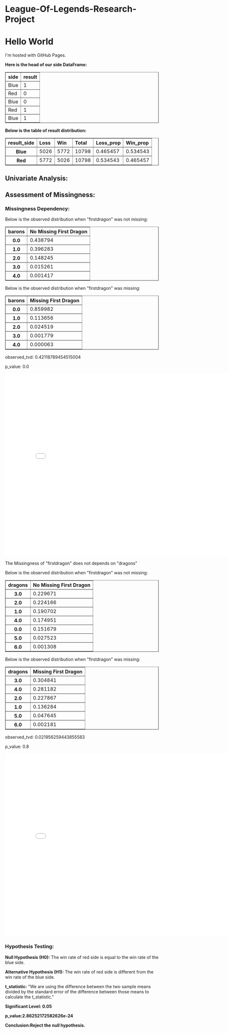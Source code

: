# League-Of-Legends-Research-Project
<!DOCTYPE html>
<html>
<body>
<h1>Hello World</h1>
<p>I'm hosted with GitHub Pages.</p>
<p>
<strong> Here is the head of our side DataFrame: </strong>   
</p>
<table border="1" class="dataframe">
  <thead>
    <tr>
      <th style="text-align: left">side</th>
      <th style="text-align: left">result</th>
    </tr>
  </thead>
  <tbody>
    <tr>
      <td>Blue</td>
      <td>1</td>
    </tr>
    <tr>
      <td>Red</td>
      <td>0</td>
    </tr>
    <tr>
      <td>Blue</td>
      <td>0</td>
    </tr>
    <tr>
      <td>Red</td>
      <td>1</td>
    </tr>
    <tr>
      <td>Blue</td>
      <td>1</td>
    </tr>
  </tbody>
</table>
<p>
<strong> Below is the table of result distribution: </strong>   
</p>
<table border="1" class="dataframe">
  <thead>
    <tr>
      <th style="text-align: left">result_side</th>
      <th style="text-align: left">Loss</th>
      <th style="text-align: left">Win</th>
      <th style="text-align: left">Total</th>
      <th style="text-align: left">Loss_prop</th>
      <th style="text-align: left">Win_prop</th>
    </tr>
  </thead>
  <tbody>
    <tr>
      <th>Blue</th>
      <td>5026</td>
      <td>5772</td>
      <td>10798</td>
      <td>0.465457</td>
      <td>0.534543</td>
    </tr>
    <tr>
      <th>Red</th>
      <td>5772</td>
      <td>5026</td>
      <td>10798</td>
      <td>0.534543</td>
      <td>0.465457</td>
    </tr>
  </tbody>
</table>
<h2>Univariate Analysis: </h2>
<p> </p>
<h2>Assessment of Missingness: </h2>
<h3>Missingness Dependency: </h3>
<p> Below is the observed distribution when "firstdragon" was not missing:</p>

<table border="1" class="dataframe">
  <thead>
    <tr>
      <th style="text-align: left">barons</th>
      <th style="text-align: left"> No Missing First Dragon</th>
    </tr>
  </thead>
  <tbody>
    <tr>
      <th>0.0</th>
      <td>0.438794</td>
    </tr>
    <tr>
      <th>1.0</th>
      <td>0.396283</td>
    </tr>
    <tr>
      <th>2.0</th>
      <td>0.148245</td>
    </tr>
    <tr>
      <th>3.0</th>
      <td>0.015261</td>
    </tr>
    <tr>
      <th>4.0</th>
      <td>0.001417</td>
    </tr>
  </tbody>
</table>

<p> Below is the observed distribution when "firstdragon" was missing:</p>

<table border="1" class="dataframe">
  <thead>
    <tr>
      <th style="text-align: left">barons</th>
      <th style="text-align: left">Missing First Dragon</th>
    </tr>
  </thead>
  <tbody>
    <tr>
      <th>0.0</th>
      <td>0.859982</td>
    </tr>
    <tr>
      <th>1.0</th>
      <td>0.113656</td>
    </tr>
    <tr>
      <th>2.0</th>
      <td>0.024519</td>
    </tr>
    <tr>
      <th>3.0</th>
      <td>0.001779</td>
    </tr>
    <tr>
      <th>4.0</th>
      <td>0.000063</td>
    </tr>
  </tbody>
</table>

<p> observed_tvd: 0.42118789454515004 </p>
<p> p_value: 0.0 </p>
<iframe src="assets/barons.html" width=800 height=600 frameBorder=0></iframe>

<p> The Missingness of "firstdragon" does not depends on "dragons"</p>
<p> Below is the observed distribution when "firstdragon" was not missing:</p>

<table border="1" class="dataframe">
  <thead>
    <tr>
      <th style="text-align: left">dragons</th>
      <th style="text-align: left"> No Missing First Dragon</th>
    </tr>
  </thead>
  <tbody>
    <tr>
      <th>3.0</th>
      <td>0.229671</td>
    </tr>
    <tr>
      <th>2.0</th>
      <td>0.224166</td>
    </tr>
    <tr>
      <th>1.0</th>
      <td>0.190702</td>
    </tr>
    <tr>
      <th>4.0</th>
      <td>0.174951</td>
    </tr>
    <tr>
      <th>0.0</th>
      <td>0.151679</td>
    </tr>
    <tr>
      <th>5.0</th>
      <td>0.027523</td>
    </tr>
    <tr>
      <th>6.0</th>
      <td>0.001308</td>
    </tr>
  </tbody>
</table>


<p> Below is the observed distribution when "firstdragon" was missing:</p>

<table border="1" class="dataframe">
  <thead>
    <tr>
      <th style="text-align: left">dragons</th>
      <th style="text-align: left">Missing First Dragon</th>
    </tr>
  </thead>
  <tbody>
    <tr>
      <th>3.0</th>
      <td>0.304841</td>
    </tr>
    <tr>
      <th>4.0</th>
      <td>0.281182</td>
    </tr>
    <tr>
      <th>2.0</th>
      <td>0.227867</td>
    </tr>
    <tr>
      <th>1.0</th>
      <td>0.136284</td>
    </tr>
    <tr>
      <th>5.0</th>
      <td>0.047645</td>
    </tr>
    <tr>
      <th>6.0</th>
      <td>0.002181</td>
    </tr>
  </tbody>
</table>

<p> observed_tvd: 0.021956259443855583</p>
<p> p_value: 0.8</p>
<iframe src="assets/dragons.html" width=800 height=600 frameBorder=0></iframe>
<h3> Hypothesis Testing: </h3>
<p>
  <strong>Null Hypothesis (H0):</strong>
  The win rate of red side is equal to the win rate of the blue side.
</p>
<p>
  <strong>Alternative Hypothesis (H1):</strong>
  The win rate of red side is different from the win rate of the blue side.
</p>
<p>
  <strong>t_statistic:</strong>
  "We are using the difference between the two sample means divided by 
  the standard error of the difference between those means to calculate the t_statistic."
</p>
<p>
  <strong>Significant Level: 0.05</strong>
</p>
<p>
  <strong>p_value:2.86252172582626e-24</strong>
</p>
<p>
  <strong>Conclusion:Reject the null hypothesis.</strong>
</p>




  
</body>
</html>
